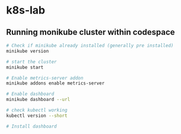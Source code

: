 # k8s-lab

## Running monikube cluster within codespace

```bash
# Check if minikube already installed (generally pre installed)
minikube version

# start the cluster
minikube start

# Enable metrics-server addon
minikube addons enable metrics-server

# Enable dashboard
minikube dashboard --url

# check kubectl working 
kubectl version --short

# Install dashboard

```
